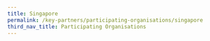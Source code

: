 ```yaml
---
title: Singapore
permalink: /key-partners/participating-organisations/singapore
third_nav_title: Participating Organisations
---
```


